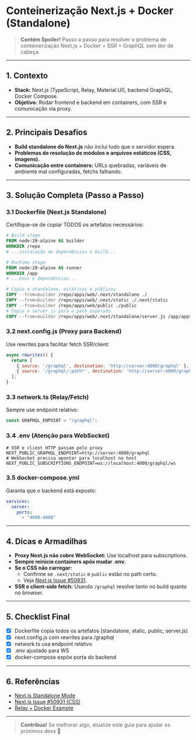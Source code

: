 # Conteinerização Next.js + Docker (Standalone)

> **Contém Spoiler!** Passo a passo para resolver o problema de conteinerização Next.js + Docker + SSR + GraphQL sem dor de cabeça.

---

## 1. Contexto
- **Stack:** Next.js (TypeScript, Relay, Material UI), backend GraphQL, Docker Compose.
- **Objetivo:** Rodar frontend e backend em containers, com SSR e comunicação via proxy.

---

## 2. Principais Desafios
- **Build standalone do Next.js** não inclui tudo que o servidor espera.
- **Problemas de resolução de módulos e arquivos estáticos (CSS, imagens).**
- **Comunicação entre containers:** URLs quebradas, variáveis de ambiente mal configuradas, fetchs falhando.

---

## 3. Solução Completa (Passo a Passo)

### 3.1 Dockerfile (Next.js Standalone)
Certifique-se de copiar TODOS os artefatos necessários:
```dockerfile
# Build stage
FROM node:20-alpine AS builder
WORKDIR /repo
# ...instalação de dependências e build...

# Runtime stage
FROM node:20-alpine AS runner
WORKDIR /app
# ...envs e dependências...

# Copie o standalone, estáticos e públicos
COPY --from=builder /repo/apps/web/.next/standalone ./
COPY --from=builder /repo/apps/web/.next/static ./.next/static
COPY --from=builder /repo/apps/web/public ./public
# Copie o server.js para o path esperado
COPY --from=builder /repo/apps/web/.next/standalone/server.js /app/apps/web/server.js
```

### 3.2 next.config.js (Proxy para Backend)
Use rewrites para facilitar fetch SSR/client:
```js
async rewrites() {
  return [
    { source: '/graphql', destination: 'http://server:4000/graphql' },
    { source: '/graphql/:path*', destination: 'http://server:4000/graphql/:path*' },
  ];
}
```

### 3.3 network.ts (Relay/Fetch)
Sempre use endpoint relativo:
```ts
const GRAPHQL_ENPOINT = "/graphql";
```

### 3.4 .env (Atenção para WebSocket)
```env
# SSR e client HTTP passam pelo proxy
NEXT_PUBLIC_GRAPHQL_ENDPOINT=http://server:4000/graphql
# WebSocket precisa apontar para localhost no host
NEXT_PUBLIC_SUBSCRIPTIONS_ENDPOINT=ws://localhost:4000/graphql/ws
```

### 3.5 docker-compose.yml
Garanta que o backend está exposto:
```yaml
services:
  server:
    ports:
      - "4000:4000"
```

---

## 4. Dicas e Armadilhas
- **Proxy Next.js não cobre WebSocket:** Use localhost para subscriptions.
- **Sempre reinicie containers após mudar .env.**
- **Se o CSS não carregar:**
  - Confirme se `.next/static` e `public` estão no path certo.
  - Veja [Next.js Issue #50931](https://github.com/vercel/next.js/issues/50931).
- **SSR e client-side fetch:** Usando `/graphql` resolve tanto no build quanto no browser.

---

## 5. Checklist Final
- [x] Dockerfile copia todos os artefatos (standalone, static, public, server.js)
- [x] next.config.js com rewrites para /graphql
- [x] network.ts usa endpoint relativo
- [x] .env ajustado para WS
- [x] docker-compose expõe porta do backend

---

## 6. Referências
- [Next.js Standalone Mode](https://nextjs.org/docs/pages/advanced-features/output-file-tracing#standalone-mode)
- [Next.js Issue #50931 (CSS)](https://github.com/vercel/next.js/issues/50931)
- [Relay + Docker Example](https://relay.dev/docs/)

---

> **Contribua!** Se melhorar algo, atualize este guia para ajudar os próximos devs 🚀